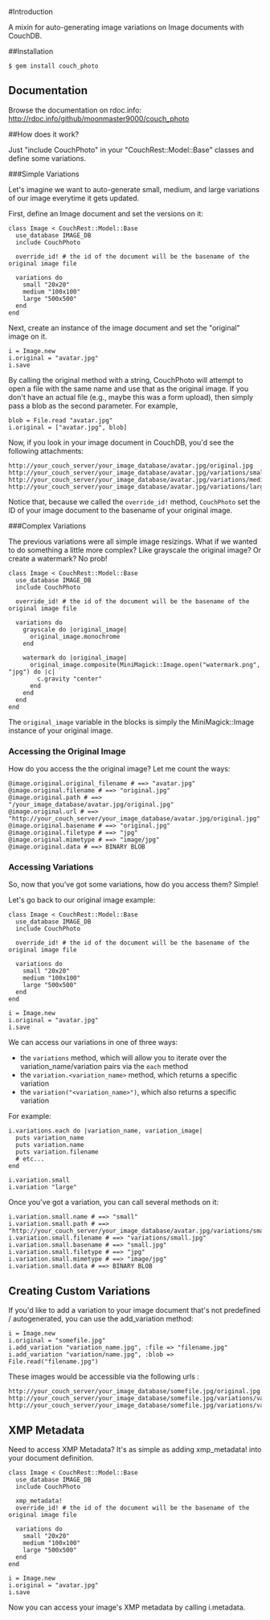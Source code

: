#Introduction

A mixin for auto-generating image variations on Image documents with CouchDB.

##Installation

    $ gem install couch_photo

## Documentation

Browse the documentation on rdoc.info: http://rdoc.info/github/moonmaster9000/couch_photo

##How does it work?

Just "include CouchPhoto" in your "CouchRest::Model::Base" classes and define some variations.

###Simple Variations

Let's imagine we want to auto-generate small, medium, and large variations of our image everytime it gets updated.

First, define an Image document and set the versions on it:

    class Image < CouchRest::Model::Base
      use_database IMAGE_DB
      include CouchPhoto

      override_id! # the id of the document will be the basename of the original image file

      variations do
        small "20x20"
        medium "100x100"
        large "500x500"
      end
    end

Next, create an instance of the image document and set the "original" image on it.

    i = Image.new
    i.original = "avatar.jpg"
    i.save

By calling the original method with a string, CouchPhoto will attempt to open a file with the same name and use that as the original image. If you don't have
an actual file (e.g., maybe this was a form upload), then simply pass a blob as the second parameter. For example, 

    blob = File.read "avatar.jpg"
    i.original = ["avatar.jpg", blob]

Now, if you look in your image document in CouchDB, you'd see the following attachments:

    http://your_couch_server/your_image_database/avatar.jpg/original.jpg
    http://your_couch_server/your_image_database/avatar.jpg/variations/small.jpg
    http://your_couch_server/your_image_database/avatar.jpg/variations/medium.jpg
    http://your_couch_server/your_image_database/avatar.jpg/variations/large.jpg

Notice that, because we called the `override_id!` method, `CouchPhoto` set the ID of your image document to the basename of your original image.

###Complex Variations

The previous variations were all simple image resizings. What if we wanted to do something a little more complex? Like grayscale the original image? Or create a watermark? No prob!

    class Image < CouchRest::Model::Base
      use_database IMAGE_DB
      include CouchPhoto

      override_id! # the id of the document will be the basename of the original image file

      variations do
        grayscale do |original_image|
          original_image.monochrome
        end

        watermark do |original_image|
          original_image.composite(MiniMagick::Image.open("watermark.png", "jpg") do |c|
            c.gravity "center"
          end
        end
      end
    end

The `original_image` variable in the blocks is simply the MiniMagick::Image instance of your original image.

### Accessing the Original Image

How do you access the the original image? Let me count the ways: 

    @image.original.original_filename # ==> "avatar.jpg"
    @image.original.filename # ==> "original.jpg"
    @image.original.path # ==> "/your_image_database/avatar.jpg/original.jpg"
    @image.original.url # ==> "http://your_couch_server/your_image_database/avatar.jpg/original.jpg"
    @image.original.basename # ==> "original.jpg"
    @image.original.filetype # ==> "jpg"
    @image.original.mimetype # ==> "image/jpg"
    @image.original.data # ==> BINARY BLOB

### Accessing Variations

So, now that you've got some variations, how do you access them? Simple!

Let's go back to our original image example: 

    class Image < CouchRest::Model::Base
      use_database IMAGE_DB
      include CouchPhoto

      override_id! # the id of the document will be the basename of the original image file

      variations do
        small "20x20"
        medium "100x100"
        large "500x500"
      end
    end

    i = Image.new
    i.original = "avatar.jpg"
    i.save

We can access our variations in one of three ways: 
- the `variations` method, which will allow you to iterate over the variation_name/variation pairs via the `each` method
- the `variation.<variation_name>` method, which returns a specific variation
- the `variation("<variation_name>")`, which also returns a specific variation

For example: 
  
    i.variations.each do |variation_name, variation_image|
      puts variation_name
      puts variation.name
      puts variation.filename
      # etc...
    end
    
    i.variation.small
    i.variation "large"

Once you've got a variation, you can call several methods on it: 

    i.variation.small.name # ==> "small"
    i.variation.small.path # ==> "http://your_couch_server/your_image_database/avatar.jpg/variations/small.jpg"
    i.variation.small.filename # ==> "variations/small.jpg"
    i.variation.small.basename # ==> "small.jpg"
    i.variation.small.filetype # ==> "jpg"
    i.variation.small.mimetype # ==> "image/jpg"
    i.variation.small.data # ==> BINARY BLOB

## Creating Custom Variations

If you'd like to add a variation to your image document that's not predefined / autogenerated, you can use the add_variation method:

    i = Image.new
    i.original = "somefile.jpg"
    i.add_variation "variation_name.jpg", :file => "filename.jpg"
    i.add_variation "variation/name.jpg", :blob => File.read("filename.jpg")

These images would be accessible via the following urls :

    http://your_couch_server/your_image_database/somefile.jpg/original.jpg
    http://your_couch_server/your_image_database/somefile.jpg/variations/variation_name.jpg
    http://your_couch_server/your_image_database/somefile.jpg/variations/variation/name.jpg
    
## XMP Metadata
Need to access XMP Metadata?  It's as simple as adding xmp_metadata! into your document definition.

    class Image < CouchRest::Model::Base
      use_database IMAGE_DB
      include CouchPhoto

      xmp_metadata!
      override_id! # the id of the document will be the basename of the original image file

      variations do
        small "20x20"
        medium "100x100"
        large "500x500"
      end
    end
  
    i = Image.new
    i.original = "avatar.jpg"
    i.save
  
Now you can access your image's XMP metadata by calling i.metadata.
